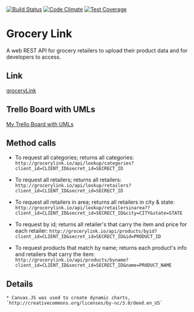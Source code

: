 [![Build Status](https://travis-ci.org/alejandroereyes/grocery-link.svg?branch=master)](https://travis-ci.org/alejandroereyes/grocery-link)    [![Code Climate](https://codeclimate.com/github/alejandroereyes/grocery-link/badges/gpa.svg)](https://codeclimate.com/github/alejandroereyes/grocery-link)    [![Test Coverage](https://codeclimate.com/github/alejandroereyes/grocery-link/badges/coverage.svg)](https://codeclimate.com/github/alejandroereyes/grocery-link/coverage)

# Grocery Link
  A web REST API for grocery retailers to upload their product data and for developers to access.

## Link
  [groceryLink](www.grocerylink.io)


## Trello Board with UMLs
  [My Trello Board with UMLs](https://trello.com/b/j78ElnvB/alejandro-reyes-grocerylink)

## Method calls
  * To request all categories; returns all categories: `http://grocerylink.io/api/lookup/categories?client_id=CLIENT_ID&secret_id=SECRECT_ID`

  * To request all retailers; returns all retailers: `http://grocerylink.io/api/lookup/retailers?client_id=CLIENT_ID&secret_id=SECRECT_ID`

  * To request all retailers in area; returns all retailers in city & state: `http://grocerylink.io/api/lookup/retailersinarea??client_id=CLIENT_ID&secret_id=SECRECT_ID&city=CITY&state=STATE`

  * To request by id; returns all retailer's that carry the item and price for each retailer: `http://grocerylink.io/api/products/byid?client_id=CLIENT_ID&secret_id=SECRECT_ID&id=PRODUCT_ID`

  * To request products that match by name; returns each product's info and retailers that carry the item: `http://grocerylink.io/api/products/byname?client_id=CLIENT_ID&secret_id=SECRECT_ID&name=PRODUCT_NAME`

  ## Details
    * Canvas.JS was used to create dynamic charts, `http://creativecommons.org/licenses/by-nc/3.0/deed.en_US`

